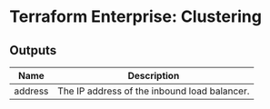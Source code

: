 # Terraform Enterprise: Clustering

## Outputs

| Name | Description |
|------|-------------|
| address | The IP address of the inbound load balancer. |

